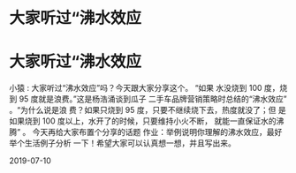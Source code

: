 # 大家听过“沸水效应

# 大家听过“沸水效应

小猿 : 大家听过“沸水效应”吗？今天跟大家分享这个。 “如果 水没烧到 100 度，烧到 95 度就是浪费。”这是杨浩涌谈到瓜子 二手车品牌营销策略时总结的“沸水效应” 。“为什么说是浪 费？如果只烧到 95 度，只要不继续烧下去，热度就没了；但 是如果烧到 100 度以上，水开了的时候，只要维持小火不断， 就能一直保证水的沸腾” 。 今天再给大家布置个分享的话题 作业：举例说明你理解的沸水效应，最好举个生活例子分析 一下！希望大家可以认真想一想，并且写出来。

2019-07-10